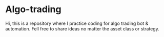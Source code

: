 # Algo-trading
Hi, this is a repository where I practice coding for algo trading bot & automation. Fell free to share ideas no matter the asset class or strategy.
